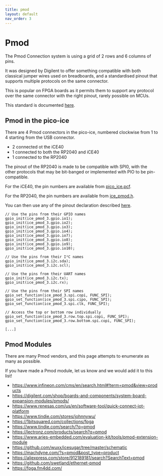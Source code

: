 ```yaml
---
title: pmod
layout: default
nav_order: 3
---
```


# Pmod

The Pmod Connection system is using a grid of 2 rows and 6 columns of pins.

It was designed by Digilent to offer something compatible with both classical jumper wires used on breadboards,
and a standardised pinout that supports multiple protocols on the same connector.

This is popular on FPGA boards as it permits them to support any protocol over
the same connector with the right pinout, rarely possible on MCUs.

This standard is documented [here](https://reference.digilentinc.com/_media/reference/pmod/pmodoledrgb/pmodoledrgb_sch.pdf).

## Pmod in the pico-ice

There are 4 Pmod connectors in the pico-ice, numbered clockwise from 1 to 4 starting from the USB connector.

- 2 connected ot the iCE40
- 1 connected to both the RP2040 and iCE40
- 1 connected to the RP2040

The pinout of the RP2040 is made to be compatible with SPI0,
with the other protocols that may be bit-banged or implemented with PIO to be pin-compatible.

For the iCE40, the pin numbers are available from
[pico_ice.pcf](https://github.com/tinyvision-ai-inc/pico-ice-sdk/blob/main/rtl/pico_ice.pcf).

For the RP2040, the pin numbers are available from
[ice_pmod.h](https://github.com/tinyvision-ai-inc/pico-ice-sdk/blob/main/include/ice_pmod.h).

You can then use any of the pinout declaration described
[here](https://github.com/tinyvision-ai-inc/pico-ice-sdk/blob/main/include/pmod.h).

```
// Use the pins from their GPIO names
gpio_init(ice_pmod_3.gpio.io1);
gpio_init(ice_pmod_3.gpio.io2);
gpio_init(ice_pmod_3.gpio.io3);
gpio_init(ice_pmod_3.gpio.io4);
gpio_init(ice_pmod_3.gpio.io7);
gpio_init(ice_pmod_3.gpio.io8);
gpio_init(ice_pmod_3.gpio.io9);
gpio_init(ice_pmod_3.gpio.io10);

// Use the pins from their I²C names
gpio_init(ice_pmod_3.i2c.sda);
gpio_init(ice_pmod_3.i2c.scl);

// Use the pins from their UART names
gpio_init(ice_pmod_3.i2c.tx);
gpio_init(ice_pmod_3.i2c.rx);

// Use the pins from their SPI names
gpio_set_function(ice_pmod_3.spi.copi, FUNC_SPI);
gpio_set_function(ice_pmod_3.spi.cipo, FUNC_SPI);
gpio_set_function(ice_pmod_3.spi.clk, FUNC_SPI);

// Access the top or bottom row individually
gpio_set_function(ice_pmod_3.row.top.spi.copi, FUNC_SPI);
gpio_set_function(ice_pmod_3.row.bottom.spi.copi, FUNC_SPI);

[...]
```


## Pmod Modules

There are many Pmod vendors, and this page attempts to enumerate as many as possible.

If you have made a Pmod module, let us know and we would add it to this list!

- <https://www.infineon.com/cms/en/search.html#!term=pmod&view=products>
- <https://digilent.com/shop/boards-and-components/system-board-expansion-modules/pmods/>
- <https://www.renesas.com/us/en/software-tool/quick-connect-iot-platform>
- <https://www.tindie.com/stores/johnnywu/>
- <https://1bitsquared.com/collections/fpga>
- <https://www.tindie.com/search/?q=pmod>
- <https://lectronz.com/products/search?q=pmod>
- <https://www.aries-embedded.com/evaluation-kit/tools/pmod-extension-module>
- <https://github.com/wuxx/icesugar/tree/master/schematic>
- <https://machdyne.com/?s=pmod&post_type=product>
- <https://aliexpress.com/store/912189181/search?SearchText=pmod>
- <https://github.com/swetland/ethernet-pmod>
- <https://fpga.fm4dd.com/>
